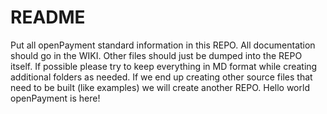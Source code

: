 README
========

Put all openPayment standard information in this REPO.  All documentation should go in the WIKI.  Other files should just be dumped into the REPO itself.  If possible please try to keep everything in MD format while creating additional folders as needed.  If we end up creating other source files that need to be built (like examples) we will create another REPO.
    Hello world openPayment is here!

